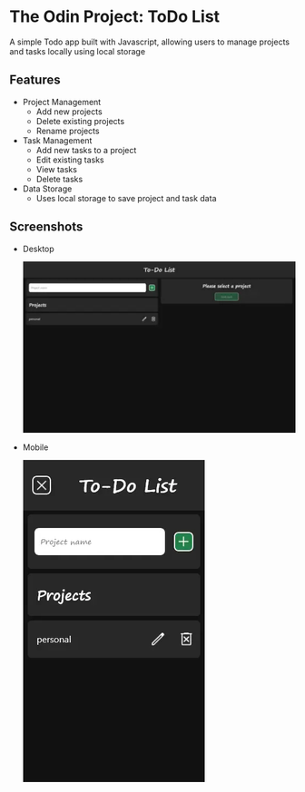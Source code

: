 # The Odin Project: ToDo List

A simple Todo app built with Javascript, allowing users to manage projects and tasks locally using local storage

## Features

- Project Management
  - Add new projects
  - Delete existing projects
  - Rename projects
- Task Management
  - Add new tasks to a project
  - Edit existing tasks
  - View tasks
  - Delete tasks
- Data Storage
  - Uses local storage to save project and task data

## Screenshots

- Desktop

  ![desktop screenshot](./desktop.webp)

- Mobile

  ![mobile screenshot](./mobile.webp)
